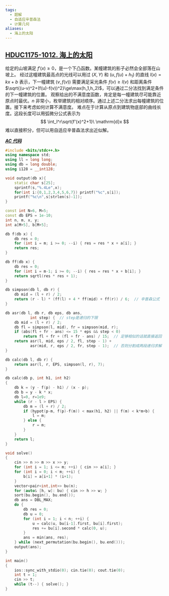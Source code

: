 ```yaml
---
tags:
  - 题解
  - 自适应辛普森法
  - 计算几何
aliases:
  - 海上的太阳
---
```

## [HDUC1175-1012. 海上的太阳](https://acm.hdu.edu.cn/contest/problem?cid=1175&pid=1012)

给定的山坡满足 $f'(x)\ge0$，是一个下凸函数。某幢建筑的影子必然会全部落在山坡上。
经过这幢建筑最高点的光线可以用过 $(X,Y)$ 和 $(u,f(u)+h_1)$ 的直线 $l(x)=kx+b$ 表示，下一幢建筑 $(v,f(v))$ 需要满足采光条件 $f(v)\ge l(v)$ 和距离条件 $\sqrt{(u-v)^2+(f(u)-f(v))^2}\ge\max(h_1,h_2)$，可以通过二分法找到满足条件的下一幢建筑的位置。
观察给出的不满意度函数，肯定是每一幢建筑尽可能靠近原点时最优。$n$ 非常小，枚举建筑的相对顺序。通过上述二分法求出每幢建筑的位置。接下来考虑如何计算不满意度。
难点在于计算从原点到建筑物底部的曲线长度。这段长度可以用弧微分公式表示为
$$
\int_l^r\sqrt{f'(x)^2+1}\ \mathrm{d}x
$$
难以直接积分，但可以用自适应辛普森法求出近似解。

[***AC 代码***](https://acm.hdu.edu.cn/contest/view-code?cid=1175&rid=14644)

```cpp
#include <bits/stdc++.h>
using namespace std;
using ll = long long;
using db = long double;
using i128 = __int128;

void output(db x){
    static char s[25];
    sprintf(s,"%.4Le",x);
    for(int i:{0,1,2,3,4,5,6,7}) printf("%c",s[i]);
    printf("%c\n",s[strlen(s)-1]);
}

const int N=6, M=5;
const db EPS = 1e-10;
int n, m, x, y;
int a[M+5], b[M+5];

db f(db x) {
    db res = 0;
    for (int i = m; i >= 0; --i) { res = res * x + a[i]; }
    return res;
}

db ff(db x) {
    db res = 0;
    for (int i = m-1; i >= 0; --i) { res = res * x + b[i]; }
    return sqrtl(res * res + 1);
}

db simpson(db l, db r) {
    db mid = (l + r) / 2;
    return (r - l) * (ff(l) + 4 * ff(mid) + ff(r)) / 6;  // 辛普森公式
}

db asr(db l, db r, db eps, db ans,
           int step) {  // step是递归的下限
    db mid = (l + r) / 2;
    db fl = simpson(l, mid), fr = simpson(mid, r);
    if (abs(fl + fr - ans) <= 15 * eps && step < 0)
        return fl + fr + (fl + fr - ans) / 15;  // 足够相似的话就直接返回
    return asr(l, mid, eps / 2, fl, step - 1) +
           asr(mid, r, eps / 2, fr, step - 1);  // 否则分割成两段递归求解
}

db calc(db l, db r) {
    return asr(l, r, EPS, simpson(l, r), 7);
}

db calc(db p, int h1, int h2)
{
    db k = (y - f(p) - h1) / (x - p);
    db b = y - k * x;
    db l=0, r=1e9;
    while (r - l > EPS) {
        db m = (l + r) / 2;
        if (hypot(p-m, f(p)-f(m)) < max(h1, h2) || f(m) < k*m+b) {
            l = m;
        } else {
            r = m;
        }
    }
    return l;
}

void solve()
{
    cin >> n >> m >> x >> y;
    for (int i = 1; i <= m; ++i) { cin >> a[i]; }
    for (int i = 0; i < m; ++i) {
        b[i] = a[i+1] * (i+1);
    }
    vector<pair<int,int>> bu(n);
    for (auto& [h, w]: bu) { cin >> h >> w; }
    sort(bu.begin(), bu.end());
    db ans = DBL_MAX;
    do {
        db res = 0;
        db u = 0;
        for (int i = 1; i < n; ++i) {
            u = calc(u, bu[i-1].first, bu[i].first);
            res += bu[i].second * calc(0, u);
        }
        ans = min(ans, res);
    } while (next_permutation(bu.begin(), bu.end()));
    output(ans);
}

int main()
{
	ios::sync_with_stdio(0); cin.tie(0); cout.tie(0); 
	int t = 1;
	cin >> t;
	while (t--) { solve(); }
}

```
